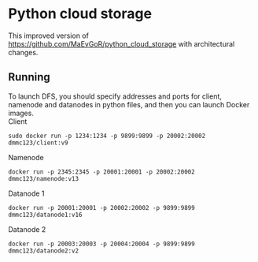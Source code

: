# Python cloud storage
This improved version of https://github.com/MaEvGoR/python_cloud_storage with architectural changes.

## Running
To launch DFS, you should specify addresses and ports for client, namenode and datanodes in python files, and then you can launch Docker images.\
Client
```
sudo docker run -p 1234:1234 -p 9899:9899 -p 20002:20002 dmmc123/client:v9
```
Namenode
```
docker run -p 2345:2345 -p 20001:20001 -p 20002:20002 dmmc123/namenode:v13
```
Datanode 1
```
docker run -p 20001:20001 -p 20002:20002 -p 9899:9899 dmmc123/datanode1:v16
```
Datanode 2
```
docker run -p 20003:20003 -p 20004:20004 -p 9899:9899 dmmc123/datanode2:v2
```